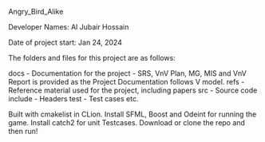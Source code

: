 Angry_Bird_Alike

Developer Names: Al Jubair Hossain

Date of project start: Jan 24, 2024

The folders and files for this project are as follows:

docs - Documentation for the project - SRS, VnV Plan, MG, MIS and VnV Report is provided as the Project Documentation follows V model.
refs - Reference material used for the project, including papers
src - Source code
include - Headers
test - Test cases
etc.

Built with cmakelist in CLion. 
Install SFML, Boost and Odeint for running the game.
Install catch2 for unit Testcases.
Download or clone the repo and then run!
